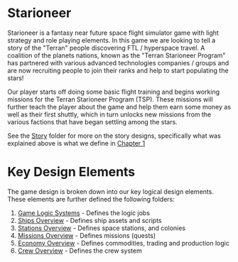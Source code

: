# Starioneer
Starioneer is a fantasy near future space flight simulator game with light strategy and role playing elements. In this game we are looking to tell a story of the "Terran" people discovering FTL / hyperspace travel. A coalition of the planets nations, known as the "Terran Starioneer Program" has partnered with various advanced technologies companies / groups and are now recruiting people to join their ranks and help to start populating the stars!

Our player starts off doing some basic flight training and begins working missions for the Terran Starioneer Program (TSP). These missions will further teach the player about the game and help them earn some money as well as their first shuttly, which in turn unlocks new missions from the various factions that have began settling among the stars.

See the [Story](./Story) folder for more on the story designs, specifically what was explained above is what we define in [Chapter 1](./Story/Chapter1.md)  
  
# Key Design Elements
The game design is broken down into our key logical design elements. These elements are further defined the following folders:

1. [Game Logic Systems](./GameLogic/README.md) - Defines the logic jobs
1. [Ships Overview](./Ships/README.md) - Defines ship assets and scripts
1. [Stations Overview](./Stations/README.md) - Defines space stations, and colonies
1. [Missions Overview](./Missions/README.md) - Defines missions (quests)
1. [Economy Overview](./Economy/README.md) - Defines commodities, trading and production logic
1. [Crew Overview](./Crew/README.md) - Defines the crew system
